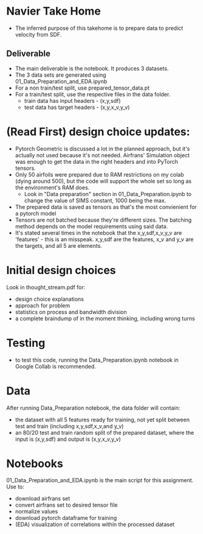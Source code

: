 # Navier Take Home
- The inferred purpose of this takehome is to prepare data to predict velocity from SDF.

## Deliverable
- The main deliverable is the notebook. It produces 3 datasets.
- The 3 data sets are generated using 01_Data_Preparation_and_EDA.ipynb
- For a non train/test split, use prepared_tensor_data.pt
- For a train/test split, use the respective files in the data folder. 
    - train data has input headers - (x,y,sdf)
    - test data has target headers - (x,y,x_v,y_v)


# (Read First) design choice updates:
- Pytorch Geometric is discussed a lot in the planned approach, but it's actually not used because it's not needed. Airfrans' Simulation object was enough to get the data in the right headers and into PyTorch tensors.
- Only 50 airfoils were prepared due to RAM restrictions on my colab (dying around 500), but the code will support the whole set so long as the environment's RAM does.
    - Look in "Data preparation" section in 01_Data_Preparation.ipynb to change the value of SIMS constant, 1000 being the max.
- The prepared data is saved as tensors as that's the most convienient for a pytorch model
- Tensors are not batched because they're different sizes. The batching method depends on the model requirements using said data.
- It's stated several times in the notebook that the x,y,sdf,x_v,y_v are 'features' - this is an misspeak. x,y,sdf are the features, x_v and y_v are the targets, and all 5 are elements.

# Initial design choices
Look in thought_stream.pdf for: 
- design choice explanations
- approach for problem
- statistics on process and bandwidth division
- a complete braindump of in the moment thinking, including wrong turns

# Testing
- to test this code, running the Data_Preparation.ipynb notebook in Google Collab is recommended.

# Data
After running Data_Preparation notebook, the data folder will contain:
- the dataset with all 5 features ready for training, not yet split between test and train (including x,y,sdf,x_v,and y_v)
- an 80/20 test and train random split of the prepared dataset, where the input is (x,y,sdf) and output is (x,y,x_v,y_v)

# Notebooks
01_Data_Preparation_and_EDA.ipynb is the main script for this assignment. Use to:
- download airfrans set
- convert airfrans set to desired tensor file
- normalize values
- download pytorch dataframe for training
- (EDA) visualization of correlations within the processed dataset

